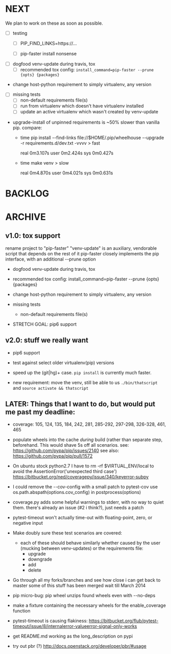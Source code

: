 
NEXT
====
We plan to work on these as soon as possible.


- [ ] testing
  - [ ] PIP\_FIND\_LINKS=https://...
  - [ ] pip-faster install nonsense


 - [ ] dogfood venv-update during travis, tox
   - [ ] recommended tox config: `install_command=pip-faster --prune {opts} {packages}`

* change host-python requirement to simply virtualenv, any version

 - [ ] missing tests
   - [ ] non-default requirements file(s)
   - [ ] run from virtualenv which doesn't have virtualenv installed
   - [ ] update an active virtualenv which wasn't created by venv-update

* upgrade-install of unpinned requirements is ~50% slower than vanilla pip.
  compare:

  - time pip install --find-links file://$HOME/.pip/wheelhouse --upgrade -r
    requirements.d/dev.txt -vvvv > fast

    real    0m3.107s
    user    0m2.424s
    sys     0m0.427s

  - time make venv > slow

    real    0m4.870s
    user    0m4.021s
    sys     0m0.631s





BACKLOG
=======










ARCHIVE
=======



v1.0: tox support
-----------------

rename project to "pip-faster"
"venv-update" is an auxiliary, vendorable script that depends on the rest of it
pip-faster closely implements the pip interface, with an additional --prune option

* dogfood venv-update during travis, tox

* recommended tox config: install_command=pip-faster --prune {opts} {packages}

* change host-python requirement to simply virtualenv, any version

* missing tests
   * non-default requirements file(s)

* STRETCH GOAL: pip6 support


v2.0: stuff we really want
--------------------------

* pip6 support

* test against select older virtualenv(pip) versions

* speed up the (git|hg)+ case. `pip install` is currently much faster.

* new requirement: move the venv, still be able to us `./bin/thatscript` and `source activate && thatscript`



LATER: Things that I want to do, but would put me past my deadline:
------------------------------------------------------------

* coverage: 105, 124, 135, 184, 242, 281, 285-292, 297-298, 326-328, 461, 465

* populate wheels into the cache *during* build (rather than separate step, beforehand.
    This would shave 5s off all scenarios.
    see: https://github.com/pypa/pip/issues/2140
    see also: https://github.com/pypa/pip/pull/1572

* On ubuntu stock python2.7 I have to rm -rf $VIRTUAL_ENV/local
    to avoid the AssertionError('unexpected third case')
    https://bitbucket.org/ned/coveragepy/issue/340/keyerror-subpy

* I could remove the --cov-config with a small patch to pytest-cov
    use os.path.abspath(options.cov_config) in postprocess(options)

* coverage.py adds some helpful warnings to stderr, with no way to quiet them.
    there's already an issue (#2 i think?), just needs a patch

* pytest-timeout won't actually time-out with floating-point, zero, or negative input

* Make doubly sure these test scenarios are covered:
   * each of these should behave similarly whether caused by the user
     (mucking between venv-updates) or the requirements file:
       * upgrade
       * downgrade
       * add
       * delete

* Go through all my forks/branches and see how close i can get back to master
    some of this stuff has been merged
    wait till March 2014

* pip micro-bug: pip wheel unzips found wheels even with --no-deps

* make a fixture containing the necessary wheels for the enable_coverage function

* pytest-timeout is causing flakiness:
   https://bitbucket.org/flub/pytest-timeout/issue/8/internalerror-valueerror-signal-only-works 

* get README.md working as the long_description on pypi

* try out pbr (?)
    http://docs.openstack.org/developer/pbr/#usage

